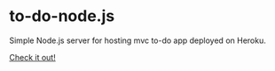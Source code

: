 # to-do-node.js

Simple Node.js server for hosting mvc to-do app deployed on Heroku.

<a href="https://taki-to-do.herokuapp.com/">Check it out!</a>

